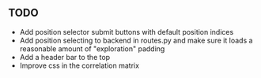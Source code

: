 ## TODO

- Add position selector submit buttons with default position indices
- Add position selecting to backend in routes.py and make sure it loads
a reasonable amount of "exploration" padding
- Add a header bar to the top
- Improve css in the correlation matrix